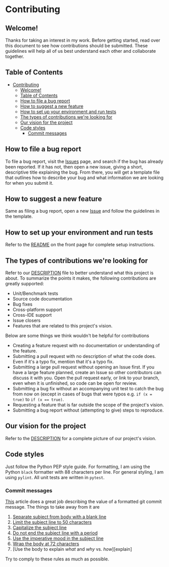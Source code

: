 # Contributing

## Welcome!

Thanks for taking an interest in my work. Before getting started, read
over this document to see how contributions should be submitted. These
guidelines will help all of us best understand each other and
collaborate together.

## Table of Contents

- [Contributing](#contributing)
  - [Welcome!](#welcome)
  - [Table of Contents](#table-of-contents)
  - [How to file a bug report](#how-to-file-a-bug-report)
  - [How to suggest a new feature](#how-to-suggest-a-new-feature)
  - [How to set up your environment and run tests](#how-to-set-up-your-environment-and-run-tests)
  - [The types of contributions we're looking for](#the-types-of-contributions-were-looking-for)
  - [Our vision for the project](#our-vision-for-the-project)
  - [Code styles](#code-styles)
    - [Commit messages](#commit-messages)

## How to file a bug report

To file a bug report, visit the [Issues][issues] page, and search if the
bug has already been reported. If it has not, then open a new issue,
giving a short, descriptive title explaining the bug. From there, you
will get a template file that outlines how to describe your bug and what
information we are looking for when you submit it.

## How to suggest a new feature

Same as filing a bug report, open a new [Issue][issues] and follow the
guidelines in the template.

## How to set up your environment and run tests

Refer to the [README](README.md#installation) on the front page for
complete setup instructions.

## The types of contributions we're looking for

Refer to our [DESCRIPTION](DESCRIPTION.md) file to better understand
what this project is about. To summarize the points it makes,
the following contributions are greatly supported:

- Unit/Benchmark tests
- Source code documentation
- Bug fixes
- Cross-platform support
- Cross-IDE support
- Issue closers
- Features that are related to this project's vision.

Below are some things we think wouldn't be helpful for contributions

- Creating a feature request with no documentation or understanding of
the feature.
- Submitting a pull request with no description of what the code does.
Even if it's a typo fix, mention that it's a typo fix.
- Submitting a large pull request without opening an Issue first. If you
have a large feature planned, create an Issue so other contributors can
discuss it with you. Open the pull request early, or link to your
branch, even when it is unfinished, so code can be open for review.
- Submitting a bug fix without an accompanying unit test to catch the
bug from now on (except in cases of bugs that were typos e.g.
`if (x = true)` to `if (x == true)`.
- Requesting a feature that is far outside the scope of the project's
vision.
- Submitting a bug report without (attempting to give) steps to reproduce.

## Our vision for the project

Refer to the [DESCRIPTION](DESCRIPTION.md) for a complete picture of our
project's vision.

## Code styles

Just follow the Python PEP style guide. For formatting, I am using the Python `black`
formatter with 88 characters per line. For general styling, I am using `pylint`. All
unit tests are written in `pytest`.

### Commit messages

[This][commit] article does a great job describing the value of a
formatted git commit message. The things to take away from it are

1. [Separate subject from body with a blank line][separate]
2. [Limit the subject line to 50 characters][limit]
3. [Capitalize the subject line][capitalize]
4. [Do not end the subject line with a period][period]
5. [Use the imperative mood in the subject line][imperative]
6. [Wrap the body at 72 characters][wrap]
7. [Use the body to explain _what_ and _why_ vs. _how_][explain]

Try to comply to these rules as much as possible.

[issues]: https://github.com/Maseya/z3pr-py/issues
[commit]: https://chris.beams.io/posts/git-commit
[separate]: https://chris.beams.io/posts/git-commit/#separate
[limit]: https://chris.beams.io/posts/git-commit/#limit-50
[capitalize]: https://chris.beams.io/posts/git-commit/#capitalize
[period]: https://chris.beams.io/posts/git-commit/#end
[imperative]: https://chris.beams.io/posts/git-commit/#imperative
[wrap]: https://chris.beams.io/posts/git-commit/#wrap-72
[epxlain]: https://chris.beams.io/posts/git-commit/#why-not-how
